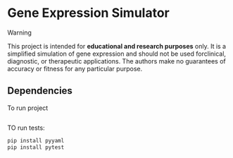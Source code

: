 # Gene Expression Simulator

> [!WARNING]  
> This project is intended for **educational and research purposes** only. It is a simplified simulation of gene expression and should not be used forclinical, diagnostic, or therapeutic applications. The authors make no guarantees of accuracy or fitness for any particular purpose.

## Dependencies
To run project
``` bash

```

TO run tests:
``` bash
pip install pyyaml
pip install pytest
```